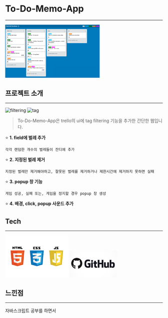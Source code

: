 # To-Do-Memo-App
* * *
<img src="/demo/main.png" width="60%" height="40%" alt="main screen"></img>

## 프로젝트 소개
* * *
<img src="/demo/filer1.png" width="40%" height="30%" alt="filtering"></img>
<img src="/demo/filer2.png" width="30%" height="10%" alt="tag"></img>

> To-Do-Memo-App은 trello의 ui에 tag filtering 기능을 추가한 간단한 웹입니다. 

⭐️ __1. field에 벌레 추가__

    각각 랜덤한 개수의 벌레들이 잔디에 추가
  

⭐️ __2. 지정된 벌레 제거__

    지정된 벌레만 제거해야하고, 잘못된 벌레를 제거하거나 제한시간에 제거하지 못하면 실패
   
  
⭐️ __3. popup 창 기능__

    게임 성공, 실패 또는, 게임을 정지할 경우 popup 창 생성
  

⭐️ __4. 배경, click, popup 사운드 추가__



## Tech
* * *
<img src="/demo/tech1.png" width="40%" height="30%" alt="front-end"></img>
<img src="/demo/tech2.jpg" width="30%" height="10%" alt="github"></img>


## 느낀점
* * *
자바스크립트 공부를 하면서 
